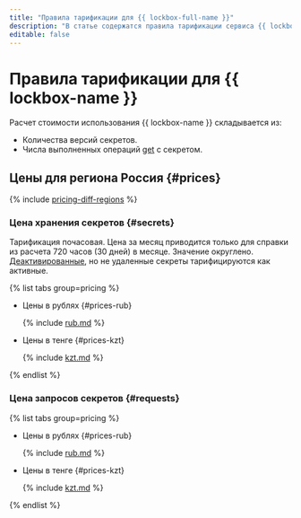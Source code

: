 ```yaml
---
title: "Правила тарификации для {{ lockbox-full-name }}"
description: "В статье содержатся правила тарификации сервиса {{ lockbox-name }}."
editable: false
---
```


# Правила тарификации для {{ lockbox-name }}

Расчет стоимости использования {{ lockbox-name }} складывается из:

* Количества версий секретов.
* Числа выполненных операций [get](api-ref/Payload/get) с секретом.



## Цены для региона Россия {#prices}




{% include [pricing-diff-regions](../_includes/pricing-diff-regions.md) %}



### Цена хранения секретов {#secrets}

Тарификация почасовая. Цена за месяц приводится только для справки из расчета 720 часов (30 дней) в месяце. Значение округлено. [Деактивированные](operations/secret-activation-manage.md), но не удаленные секреты тарифицируются как активные.


{% list tabs group=pricing %}

- Цены в рублях {#prices-rub}

  {% include [rub.md](../_pricing/lockbox/rub-secrets.md) %}

- Цены в тенге {#prices-kzt}

  {% include [kzt.md](../_pricing/lockbox/kzt-secrets.md) %}

{% endlist %}




### Цена запросов секретов {#requests}


{% list tabs group=pricing %}

- Цены в рублях {#prices-rub}

  {% include [rub.md](../_pricing/lockbox/rub-requests.md) %}

- Цены в тенге {#prices-kzt}

  {% include [kzt.md](../_pricing/lockbox/kzt-requests.md) %}

{% endlist %}



